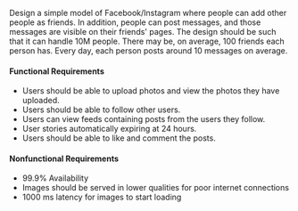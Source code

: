 Design a simple model of Facebook/Instagram where people can add other people as friends. In addition, people can post messages, and those messages are visible on their friends' pages. The design should be such that it can handle 10M people. There may be, on average, 100 friends each person has. Every day, each person posts around 10 messages on average.

#### Functional Requirements
- Users should be able to upload photos and view the photos they have uploaded.
- Users should be able to follow other users.
- Users can view feeds containing posts from the users they follow.
- User stories automatically expiring at 24 hours.
- Users should be able to like and comment the posts.

#### Nonfunctional Requirements
- 99.9% Availability
- Images should be served in lower qualities for poor internet connections
- 1000 ms latency for images to start loading
